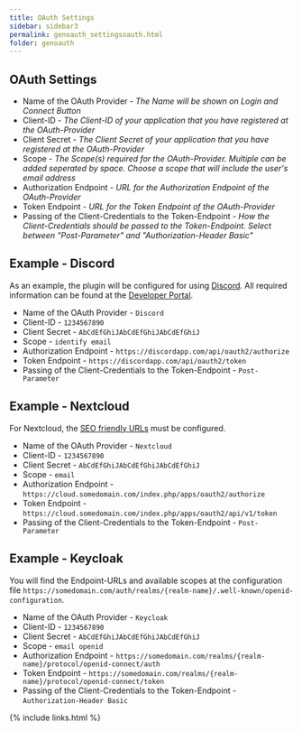 ```yaml
---
title: OAuth Settings
sidebar: sidebar3
permalink: genoauth_settingsoauth.html
folder: genoauth
---
```


## OAuth Settings

* Name of the OAuth Provider - *The Name will be shown on Login and Connect Button*
* Client-ID - *The Client-ID of your application that you have registered at the OAuth-Provider*
* Client Secret - *The Client Secret of your application that you have registered at the OAuth-Provider*
* Scope - *The Scope(s) required for the OAuth-Provider. Multiple can be added seperated by space. Choose a scope that will include the user's email address*
* Authorization Endpoint - *URL for the Authorization Endpoint of the OAuth-Provider*
* Token Endpoint - *URL for the Token Endpoint of the OAuth-Provider*
* Passing of the Client-Credentials to the Token-Endpoint - *How the Client-Credentials should be passed to the Token-Endpoint. Select between "Post-Parameter" and "Authorization-Header Basic"*

## Example - Discord
As an example, the plugin will be configured for using [Discord](https://discordapp.com). All required information can be found at the [Developer Portal](https://discordapp.com/developers/docs/topics/oauth2).

* Name of the OAuth Provider - `Discord`
* Client-ID - `1234567890`
* Client Secret - `AbCdEfGhiJAbCdEfGhiJAbCdEfGhiJ`
* Scope - `identify email`
* Authorization Endpoint - `https://discordapp.com/api/oauth2/authorize`
* Token Endpoint - `https://discordapp.com/api/oauth2/token`
* Passing of the Client-Credentials to the Token-Endpoint - `Post-Parameter`

## Example - Nextcloud
For Nextcloud, the [SEO friendly URLs](https://www.woltlab.com/article/25-setting-up-user-friendly-urls/) must be configured.

* Name of the OAuth Provider - `Nextcloud`
* Client-ID - `1234567890`
* Client Secret - `AbCdEfGhiJAbCdEfGhiJAbCdEfGhiJ`
* Scope - `email`
* Authorization Endpoint - `https://cloud.somedomain.com/index.php/apps/oauth2/authorize`
* Token Endpoint - `https://cloud.somedomain.com/index.php/apps/oauth2/api/v1/token`
* Passing of the Client-Credentials to the Token-Endpoint - `Post-Parameter`

## Example - Keycloak
You will find the Endpoint-URLs and available scopes at the configuration file `https://somedomain.com/auth/realms/{realm-name}/.well-known/openid-configuration`.

* Name of the OAuth Provider - `Keycloak`
* Client-ID - `1234567890`
* Client Secret - `AbCdEfGhiJAbCdEfGhiJAbCdEfGhiJ`
* Scope - `email openid`
* Authorization Endpoint - `https://somedomain.com/realms/{realm-name}/protocol/openid-connect/auth`
* Token Endpoint - `https://somedomain.com/realms/{realm-name}/protocol/openid-connect/token`
* Passing of the Client-Credentials to the Token-Endpoint - `Authorization-Header Basic`

{% include links.html %}
